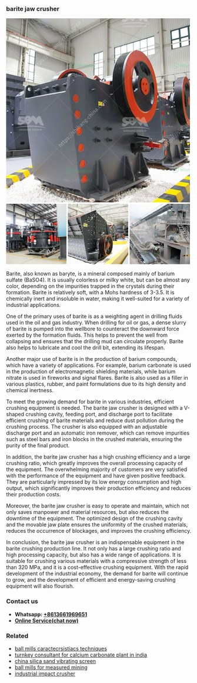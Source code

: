 <h3>barite jaw crusher</h3><img src='1708309177.jpg' alt=''><p>Barite, also known as baryte, is a mineral composed mainly of barium sulfate (BaSO4). It is usually colorless or milky white, but can be almost any color, depending on the impurities trapped in the crystals during their formation. Barite is relatively soft, with a Mohs hardness of 3-3.5. It is chemically inert and insoluble in water, making it well-suited for a variety of industrial applications.</p><p>One of the primary uses of barite is as a weighting agent in drilling fluids used in the oil and gas industry. When drilling for oil or gas, a dense slurry of barite is pumped into the wellbore to counteract the downward force exerted by the formation fluids. This helps to prevent the well from collapsing and ensures that the drilling mud can circulate properly. Barite also helps to lubricate and cool the drill bit, extending its lifespan.</p><p>Another major use of barite is in the production of barium compounds, which have a variety of applications. For example, barium carbonate is used in the production of electromagnetic shielding materials, while barium nitrate is used in fireworks and signal flares. Barite is also used as a filler in various plastics, rubber, and paint formulations due to its high density and chemical inertness.</p><p>To meet the growing demand for barite in various industries, efficient crushing equipment is needed. The barite jaw crusher is designed with a V-shaped crushing cavity, feeding port, and discharge port to facilitate efficient crushing of barite materials and reduce dust pollution during the crushing process. The crusher is also equipped with an adjustable discharge port and an automatic iron remover, which can remove impurities such as steel bars and iron blocks in the crushed materials, ensuring the purity of the final product.</p><p>In addition, the barite jaw crusher has a high crushing efficiency and a large crushing ratio, which greatly improves the overall processing capacity of the equipment. The overwhelming majority of customers are very satisfied with the performance of the equipment and have given positive feedback. They are particularly impressed by its low energy consumption and high output, which significantly improves their production efficiency and reduces their production costs.</p><p>Moreover, the barite jaw crusher is easy to operate and maintain, which not only saves manpower and material resources, but also reduces the downtime of the equipment. The optimized design of the crushing cavity and the movable jaw plate ensures the uniformity of the crushed materials, reduces the occurrence of blockages, and improves the crushing efficiency.</p><p>In conclusion, the barite jaw crusher is an indispensable equipment in the barite crushing production line. It not only has a large crushing ratio and high processing capacity, but also has a wide range of applications. It is suitable for crushing various materials with a compressive strength of less than 320 MPa, and it is a cost-effective crushing equipment. With the rapid development of the industrial economy, the demand for barite will continue to grow, and the development of efficient and energy-saving crushing equipment will also flourish.</p><h3>Contact us</h3><ul><li><strong>Whatsapp:&nbsp;<a href="https://wa.me/8613661969651">+8613661969651</a></strong></li><li><a href="https://swt.shibang-china.com/?git&amp;zhl&amp;barite jaw crusher"><strong>Online Service(chat now)</strong></a></li></ul><h3>Related</h3><ul><li><a href='ball mills caractecrsistiacs techniques.md'>ball mills caractecrsistiacs techniques</a></li><li><a href='turnkey consultant for calcium carbonate plant in india.md'>turnkey consultant for calcium carbonate plant in india</a></li><li><a href='china silica sand vibrating screen.md'>china silica sand vibrating screen</a></li><li><a href='ball mills for measured mining.md'>ball mills for measured mining</a></li><li><a href='industrial impact crusher.md'>industrial impact crusher</a></li></ul>